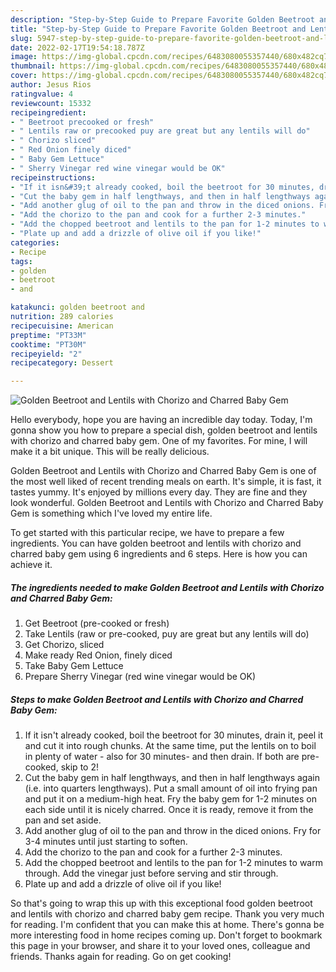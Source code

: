 ```yaml
---
description: "Step-by-Step Guide to Prepare Favorite Golden Beetroot and Lentils with Chorizo and Charred Baby Gem"
title: "Step-by-Step Guide to Prepare Favorite Golden Beetroot and Lentils with Chorizo and Charred Baby Gem"
slug: 5947-step-by-step-guide-to-prepare-favorite-golden-beetroot-and-lentils-with-chorizo-and-charred-baby-gem
date: 2022-02-17T19:54:18.787Z
image: https://img-global.cpcdn.com/recipes/6483080055357440/680x482cq70/golden-beetroot-and-lentils-with-chorizo-and-charred-baby-gem-recipe-main-photo.jpg
thumbnail: https://img-global.cpcdn.com/recipes/6483080055357440/680x482cq70/golden-beetroot-and-lentils-with-chorizo-and-charred-baby-gem-recipe-main-photo.jpg
cover: https://img-global.cpcdn.com/recipes/6483080055357440/680x482cq70/golden-beetroot-and-lentils-with-chorizo-and-charred-baby-gem-recipe-main-photo.jpg
author: Jesus Rios
ratingvalue: 4
reviewcount: 15332
recipeingredient:
- " Beetroot precooked or fresh"
- " Lentils raw or precooked puy are great but any lentils will do"
- " Chorizo sliced"
- " Red Onion finely diced"
- " Baby Gem Lettuce"
- " Sherry Vinegar red wine vinegar would be OK"
recipeinstructions:
- "If it isn&#39;t already cooked, boil the beetroot for 30 minutes, drain it, peel it and cut it into rough chunks. At the same time, put the lentils on to boil in plenty of water - also for 30 minutes- and then drain. If both are pre-cooked, skip to 2!"
- "Cut the baby gem in half lengthways, and then in half lengthways again (i.e. into quarters lengthways). Put a small amount of oil into frying pan and put it on a medium-high heat. Fry the baby gem for 1-2 minutes on each side until it is nicely charred. Once it is ready, remove it from the pan and set aside."
- "Add another glug of oil to the pan and throw in the diced onions. Fry for 3-4 minutes until just starting to soften."
- "Add the chorizo to the pan and cook for a further 2-3 minutes."
- "Add the chopped beetroot and lentils to the pan for 1-2 minutes to warm through. Add the vinegar just before serving  and stir through."
- "Plate up and add a drizzle of olive oil if you like!"
categories:
- Recipe
tags:
- golden
- beetroot
- and

katakunci: golden beetroot and 
nutrition: 289 calories
recipecuisine: American
preptime: "PT33M"
cooktime: "PT30M"
recipeyield: "2"
recipecategory: Dessert

---
```



![Golden Beetroot and Lentils with Chorizo and Charred Baby Gem](https://img-global.cpcdn.com/recipes/6483080055357440/680x482cq70/golden-beetroot-and-lentils-with-chorizo-and-charred-baby-gem-recipe-main-photo.jpg)

Hello everybody, hope you are having an incredible day today. Today, I'm gonna show you how to prepare a special dish, golden beetroot and lentils with chorizo and charred baby gem. One of my favorites. For mine, I will make it a bit unique. This will be really delicious.

Golden Beetroot and Lentils with Chorizo and Charred Baby Gem is one of the most well liked of recent trending meals on earth. It's simple, it is fast, it tastes yummy. It's enjoyed by millions every day. They are fine and they look wonderful. Golden Beetroot and Lentils with Chorizo and Charred Baby Gem is something which I've loved my entire life.




To get started with this particular recipe, we have to prepare a few ingredients. You can have golden beetroot and lentils with chorizo and charred baby gem using 6 ingredients and 6 steps. Here is how you can achieve it.

<!--inarticleads1-->

##### The ingredients needed to make Golden Beetroot and Lentils with Chorizo and Charred Baby Gem:

1. Get  Beetroot (pre-cooked or fresh)
1. Take  Lentils (raw or pre-cooked, puy are great but any lentils will do)
1. Get  Chorizo, sliced
1. Make ready  Red Onion, finely diced
1. Take  Baby Gem Lettuce
1. Prepare  Sherry Vinegar (red wine vinegar would be OK)




<!--inarticleads2-->

##### Steps to make Golden Beetroot and Lentils with Chorizo and Charred Baby Gem:

1. If it isn&#39;t already cooked, boil the beetroot for 30 minutes, drain it, peel it and cut it into rough chunks. At the same time, put the lentils on to boil in plenty of water - also for 30 minutes- and then drain. If both are pre-cooked, skip to 2!
1. Cut the baby gem in half lengthways, and then in half lengthways again (i.e. into quarters lengthways). Put a small amount of oil into frying pan and put it on a medium-high heat. Fry the baby gem for 1-2 minutes on each side until it is nicely charred. Once it is ready, remove it from the pan and set aside.
1. Add another glug of oil to the pan and throw in the diced onions. Fry for 3-4 minutes until just starting to soften.
1. Add the chorizo to the pan and cook for a further 2-3 minutes.
1. Add the chopped beetroot and lentils to the pan for 1-2 minutes to warm through. Add the vinegar just before serving  and stir through.
1. Plate up and add a drizzle of olive oil if you like!




So that's going to wrap this up with this exceptional food golden beetroot and lentils with chorizo and charred baby gem recipe. Thank you very much for reading. I'm confident that you can make this at home. There's gonna be more interesting food in home recipes coming up. Don't forget to bookmark this page in your browser, and share it to your loved ones, colleague and friends. Thanks again for reading. Go on get cooking!
